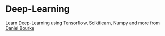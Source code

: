 # Deep-Learning
Learn Deep-Learning using Tensorflow, Scikitlearn, Numpy and more
from [Daniel Bourke](https://github.com/mrdbourke)
